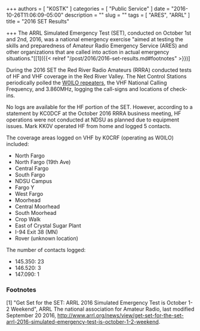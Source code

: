 +++
authors = [ "K0STK" ]
categories = [ "Public Service" ]
date = "2016-10-26T11:06:09-05:00"
description = ""
slug = ""
tags = [ "ARES", "ARRL" ]
title = "2016 SET Results"

+++
The ARRL Simulated Emergency Test (SET), conducted on October 1st and
2nd, 2016, was a national emergency exercise "aimed at testing the
skills and preparedness of Amateur Radio Emergency Service (ARES) and
other organizations that are called into action in actual emergency
situations."[[1]({{< relref "/post/2016/2016-set-results.md#footnotes" >}})]

During the 2016 SET the Red River Radio Amateurs (RRRA) conducted tests
of HF and VHF coverage in the Red River Valley. The Net Control Stations
periodically polled the [W0ILO repeaters](/radios/), the VHF National Calling
Frequency, and 
3.860MHz, logging the call-signs and
locations of check-ins.
<!--more-->
No logs are available for the HF portion of the SET. However, according to a
statement by KC0DCF at the October 2016 RRRA business meeting, HF operations
were not conducted at NDSU as planned due to equipment issues. Mark KK0V
operated HF from home and logged 5 contacts.

The coverage areas logged on VHF by K0CRF (operating as W0ILO) included:

* North Fargo
* North Fargo (19th Ave)
* Central Fargo
* South Fargo
* NDSU Campus
* Fargo Y
* West Fargo
* Moorhead
* Central Moorhead
* South Moorhead
* Crop Walk
* East of Crystal Sugar Plant
* I-94 Exit 38 (MN)
* Rover (unknown location)

The number of contacts logged:

* 145.350: 23
* 146.520: 3
* 147.090: 1


### Footnotes

[1] "Get Set for the SET: ARRL 2016 Simulated Emergency Test is October 1-2
Weekend",
ARRL The national association for Amateur Radio,
last modified September 20 2016,
http://www.arrl.org/news/view/get-set-for-the-set-arrl-2016-simulated-emergency-test-is-october-1-2-weekend.
